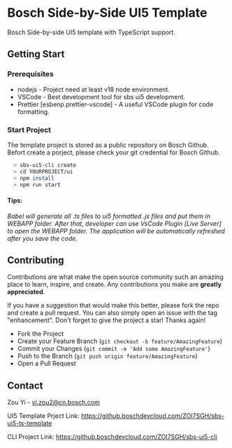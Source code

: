 
# Bosch Side-by-Side UI5 Template

Bosch Side-by-side UI5 template with TypeScript support.

## Getting Start

### Prerequisites

* nodejs - Project need at least v18 node environment.
* VSCode - Best development tool for sbs ui5 development.
* Prettier [esbenp.prettier-vscode] - A useful VSCode plugin for code formatting. 

### Start Project

The template project is stored as a public repository on Bosch Github. Befort create a porject, please check your git credential for Bosch Github.

```bash
  > sbs-ui5-cli create
  > cd YOURPROJECT/ui
  > npm install
  > npm run start
```

#### Tips:
_Babel will generate all .ts files to ui5 formatted .js files and put them in WEBAPP folder. After that, developer can use VsCode Plugin [Live Server] to open the WEBAPP folder. The application will be automatically refreshed after you save the code._



## Contributing

Contributions are what make the open source community such an amazing place to learn, inspire, and create. Any contributions you make are **greatly appreciated**.

If you have a suggestion that would make this better, please fork the repo and create a pull request. You can also simply open an issue with the tag "enhancement".
Don't forget to give the project a star! Thanks again!

- Fork the Project
- Create your Feature Branch (`git checkout -b feature/AmazingFeature`)
- Commit your Changes (`git commit -m 'Add some AmazingFeature'`)
- Push to the Branch (`git push origin feature/AmazingFeature`)
- Open a Pull Request



## Contact

Zou Yi - yi.zou2@cn.bosch.com

UI5 Template Prject Link: https://github.boschdevcloud.com/ZOI7SGH/sbs-ui5-ts-template

CLI Project Link: https://github.boschdevcloud.com/ZOI7SGH/sbs-ui5-cli

